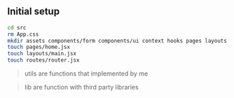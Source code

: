 ## Initial setup

```sh
cd src
rm App.css
mkdir assets components/form components/ui context hooks pages layouts features routes utils lib
touch pages/home.jsx
touch layouts/main.jsx
touch routes/router.jsx
```
> utils are functions that implemented by me

> lib are function with third party libraries
